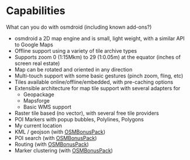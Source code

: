 # Capabilities 

What can you do with osmdroid (including known add-ons?)

 * osmdroid a 2D map engine and is small, light weight, with a similar API to Google Maps
 * Offline support using a variety of tile archive types
 * Supports zoom 0 (1:15Mkm) to 29 (1:0.05m) at the equator (inches of screen real estate)
 * Map can be rotated and oriented in any direction
 * Multi-touch support with some basic gestures (pinch zoom, fling, etc)
 * Tiles available online/offline/embedded, with pre-caching options
 * Extensible architecture for map tile support with several adapters for
   * Geopackage
   * Mapsforge
   * Basic WMS support
 * Raster tile based (no vector), with several free tile providers
 * POI Markers with popup bubbles, Polylines, Polygons
 * My current location
 * KML / geojson (with [OSMBonusPack](https://github.com/MKergall/osmbonuspack/))
 * POI search (with [OSMBonusPack](https://github.com/MKergall/osmbonuspack/))
 * Routing (with [OSMBonusPack](https://github.com/MKergall/osmbonuspack/))
 * Marker clustering (with [OSMBonusPack](https://github.com/MKergall/osmbonuspack/))